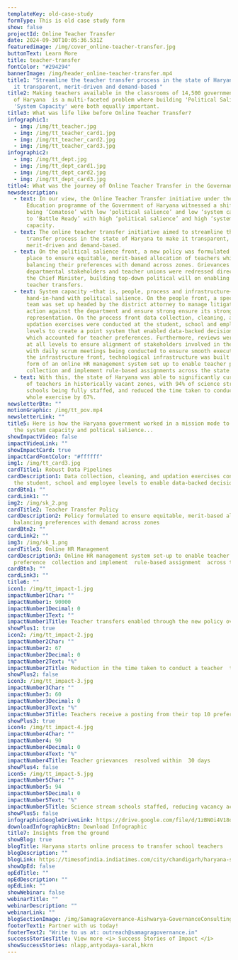 ```yaml
---
templateKey: old-case-study
formType: This is old case study form
show: false
projectId: Online Teacher Transfer
date: 2024-09-30T10:05:36.531Z
featuredimage: /img/cover_online-teacher-transfer.jpg
buttonText: Learn More
title: teacher-transfer
fontColor: "#294294"
bannerImage: /img/header_online-teacher-transfer.mp4
title1: "Streamline the teacher transfer process in the state of Haryana to make
  it transparent, merit-driven and demand-based "
title2: Making teachers available in the classrooms of 14,500 government schools
  of Haryana  is a multi-faceted problem where building 'Political Salience' and
  'System Capacity' were both equally important.
title3: What was life like before Online Teacher Transfer?
infographic1:
  - img: /img/tt_teacher.jpg
  - img: /img/tt_teacher_card1.jpg
  - img: /img/tt_teacher_card2.jpg
  - img: /img/tt_teacher_card3.jpg
infographic2:
  - img: /img/tt_dept.jpg
  - img: /img/tt_dept_card1.jpg
  - img: /img/tt_dept_card2.jpg
  - img: /img/tt_dept_card3.jpg
title4: What was the journey of Online Teacher Transfer in the Governance Matrix?
newsdescription:
  - text: In our view, the Online Teacher Transfer initiative under the  Saksham
      Education programme of the Government of Haryana witnessed a shift from
      being ‘Comatose’ with low ‘political salience’ and low ‘system capacity’
      to ‘Battle Ready’ with high ‘political salience’ and high ‘system
      capacity.
  - text: The online teacher transfer initiative aimed to streamline the teacher
      transfer process in the state of Haryana to make it transparent,
      merit-driven and demand-based.
  - text: On the political salience front, a new policy was formulated and put in
      place to ensure equitable, merit-based allocation of teachers while
      balancing their preferences with demand across zones. Grievances of
      departmental stakeholders and teacher unions were redressed directly by
      the Chief Minister, building top-down political will on enabling online
      teacher transfers.
  - text: System capacity –that is, people, process and infrastructure– grew almost
      hand-in-hand with political salience. On the people front, a special legal
      team was set up headed by the district attorney to manage litigation
      action against the department and ensure strong ensure its strong
      representation. On the process front data collection, cleaning, and
      updation exercises were conducted at the student, school and employee
      levels to create a point system that enabled data-backed decision-making
      which accounted for teacher preferences. Furthermore, reviews were enabled
      at all levels to ensure alignment of stakeholders involved in the process,
      with daily scrum meetings being conducted to ensure smooth execution. On
      the infrastructure front, technological infrastructure was built in the
      form of an online HR management system set up to enable teacher preference
      collection and implement rule-based assignments across the state.
  - text: With this, the state of Haryana was able to significantly curb the vacancy
      of teachers in historically vacant zones, with 94% of science stream
      schools being fully staffed, and reduced the time taken to conduct the
      whole exercise by 67%.
newsletterBtn: ""
motionGraphic: /img/tt_pov.mp4
newsletterLink: ""
title5: Here is how the Haryana government worked in a mission mode to augment
  the system capacity and poltical salience...
showImpactVideo: false
impactVideoLink: ""
showImpactCard: true
impactCardFontColor: "#ffffff"
img1: /img/tt_card3.jpg
cardTitle1: Robust Data Pipelines
cardDescription1: Data collection, cleaning, and updation exercises conducted at
  the student, school and employee levels to enable data-backed decision-making
cardBtn1: ""
cardLink1: ""
img2: /img/sk_2.png
cardTitle2: Teacher Transfer Policy
cardDescription2: Policy formulated to ensure equitable, merit-based allocation,
  balancing preferences with demand across zones
cardBtn2: ""
cardLink2: ""
img3: /img/sk_1.png
cardTitle3: Online HR Management
cardDescription3: Online HR management system set-up to enable teacher
  preference  collection and implement  rule-based assignment  across the state
cardBtn3: ""
cardLink3: ""
title6: ""
icon1: /img/tt_impact-1.jpg
impactNumber1Char: ""
impactNumber1: 90000
impactNumber1Decimal: 0
impactNumber1Text: ""
impactNumber1Title: Teacher transfers enabled through the new policy over 2016-2019
showPlus1: true
icon2: /img/tt_impact-2.jpg
impactNumber2Char: ""
impactNumber2: 67
impactNumber2Decimal: 0
impactNumber2Text: "%"
impactNumber2Title: Reduction in the time taken to conduct a teacher  transfer drive
showPlus2: false
icon3: /img/tt_impact-3.jpg
impactNumber3Char: ""
impactNumber3: 60
impactNumber3Decimal: 0
impactNumber3Text: "%"
impactNumber3Title: Teachers receive a posting from their top 10 preferences
showPlus3: true
icon4: /img/tt_impact-4.jpg
impactNumber4Char: ""
impactNumber4: 90
impactNumber4Decimal: 0
impactNumber4Text: "%"
impactNumber4Title: Teacher grievances  resolved within  30 days
showPlus4: false
icon5: /img/tt_impact-5.jpg
impactNumber5Char: ""
impactNumber5: 94
impactNumber5Decimal: 0
impactNumber5Text: "%"
impactNumber5Title: Science stream schools staffed, reducing vacancy across zones
showPlus5: false
infographicGoogleDriveLink: https://drive.google.com/file/d/1zBNOi4V18oLUg6ZUbq_glxPnF7suUV0I/view?usp=sharing
downloadInfographicBtn: Download Infographic
title7: Insights from the ground
showBlog: true
blogTitle: Haryana starts online process to transfer school teachers
blogDescription: ""
blogLink: https://timesofindia.indiatimes.com/city/chandigarh/haryana-starts-online-process-to-transfer-school-teachers/articleshow/67084222.cms
showOpEd: false
opEdTitle: ""
opEdDescription: ""
opEdLink: ""
showWebinar: false
webinarTitle: ""
webinarDescription: ""
webinarLink: ""
blogSectionImage: /img/SamagraGovernance-Aishwarya-GovernanceConsulting.JPG
footerText1: Partner with us today!
footerText2: "Write to us at: outreach@samagragovernance.in"
successStoriesTitle: View more <i> Success Stories of Impact </i>
showSuccessStories: nlapp,antyodaya-saral,hkrn
---
```

